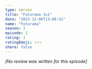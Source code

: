 ```yaml
---
type: series
title: "Futurama 3x1"
date: "2023-12-06T13:08:41"
name: "Futurama"
season: 3
episode: 1
rating: 3
ratingEmoji: ⭐️⭐️⭐️
share: false
---
```


*[No review was written for this episode]*
